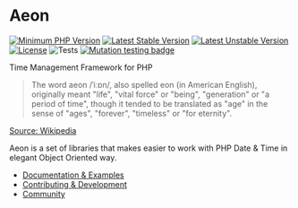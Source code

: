# Aeon

[![Minimum PHP Version](https://img.shields.io/badge/php-%3E%3D%207.4-8892BF.svg)](https://php.net/)
[![Latest Stable Version](https://poser.pugx.org/aeon-php/calendar/v)](https://packagist.org/packages/aeon-php/calendar)
[![Latest Unstable Version](https://poser.pugx.org/aeon-php/calendar/v/unstable)](https://packagist.org/packages/aeon-php/calendar)
[![License](https://poser.pugx.org/aeon-php/calendar/license)](https://packagist.org/packages/aeon-php/calendar)
![Tests](https://github.com/aeon-php/calendar/workflows/Tests/badge.svg?branch=1.x)
[![Mutation testing badge](https://img.shields.io/endpoint?style=flat&url=https%3A%2F%2Fbadge-api.stryker-mutator.io%2Fgithub.com%2Faeon-php%2Fcalendar%2F1.x)](https://dashboard.stryker-mutator.io/reports/github.com/aeon-php/calendar/1.x)

Time Management Framework for PHP

> The word aeon /ˈiːɒn/, also spelled eon (in American English), originally meant "life", "vital force" or "being", 
> "generation" or "a period of time", though it tended to be translated as "age" in the sense of "ages", "forever", 
> "timeless" or "for eternity".

[Source: Wikipedia](https://en.wikipedia.org/wiki/Aeon) 

Aeon is a set of libraries that makes easier to work with PHP Date & Time in elegant Object Oriented way.

* [Documentation & Examples](https://aeon-php.org/docs/calendar/)
* [Contributing & Development](https://github.com/aeon-php/.github/blob/master/CONTRIBUTING.md)
* [Community](https://github.com/orgs/aeon-php/discussions)

